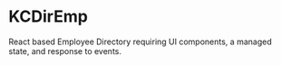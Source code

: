 # KCDirEmp
React based Employee Directory requiring UI components, a managed state, and response to events.
